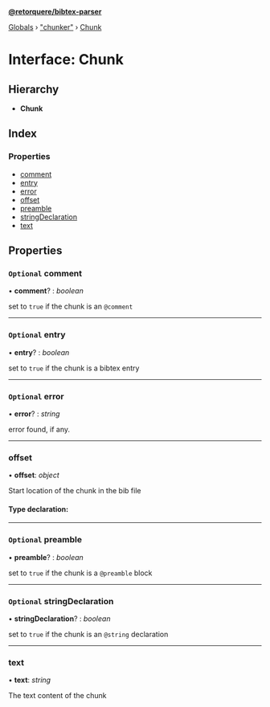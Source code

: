 **[@retorquere/bibtex-parser](../README.md)**

[Globals](../globals.md) › ["chunker"](../modules/_chunker_.md) › [Chunk](_chunker_.chunk.md)

# Interface: Chunk

## Hierarchy

* **Chunk**

## Index

### Properties

* [comment](_chunker_.chunk.md#optional-comment)
* [entry](_chunker_.chunk.md#optional-entry)
* [error](_chunker_.chunk.md#optional-error)
* [offset](_chunker_.chunk.md#offset)
* [preamble](_chunker_.chunk.md#optional-preamble)
* [stringDeclaration](_chunker_.chunk.md#optional-stringdeclaration)
* [text](_chunker_.chunk.md#text)

## Properties

### `Optional` comment

• **comment**? : *boolean*

set to `true` if the chunk is an `@comment`

___

### `Optional` entry

• **entry**? : *boolean*

set to `true` if the chunk is a bibtex entry

___

### `Optional` error

• **error**? : *string*

error found, if any.

___

###  offset

• **offset**: *object*

Start location of the chunk in the bib file

#### Type declaration:

___

### `Optional` preamble

• **preamble**? : *boolean*

set to `true` if the chunk is a `@preamble` block

___

### `Optional` stringDeclaration

• **stringDeclaration**? : *boolean*

set to `true` if the chunk is an `@string` declaration

___

###  text

• **text**: *string*

The text content of the chunk